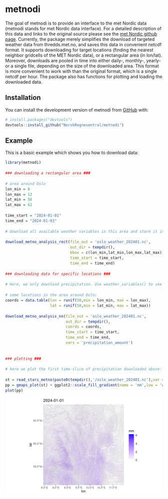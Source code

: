 
<!-- README.md is generated from README.Rmd. Please edit that file -->

# metnodi

<!-- badges: start -->
<!-- badges: end -->

The goal of metnodi is to provide an interface to the met Nordic data
(metnodi stands for met Nordic data interface). For a detailed
description of this data and links to the original source please see the
[met Nordic github page](https://github.com/metno/NWPdocs/wiki).
Currently, the package merely simplifies the download of targeted
weather data from thredds.met.no, and saves this data in convenient
netcdf format. It supports downloading for target locations (finding the
nearest neighbor gridcells of the MET Nordic data), or a rectangular
area (in lon/lat). Moreover, downloads are pooled in time into either
daily-, monthly-, yearly- or a single file, depending on the size of the
downloaded area. This format is more convenient to work with than the
original format, which is a single netcdf per hour. The package also has
functions for plotting and loading the downloaded data.

## Installation

You can install the development version of metnodi from
[GitHub](https://github.com/) with:

``` r
# install.packages("devtools")
devtools::install_github("NorskRegnesentral/metnodi")
```

## Example

This is a basic example which shows you how to download data:

``` r
library(metnodi)

### downloading a rectangular area ###

# area around Oslo
lon_min = 8
lon_max = 12
lat_min = 58
lat_max = 62

time_start = "2024-01-01"
time_end = "2024-01-03"

# download all available weather variables in this area and store it in a temporary file:

download_metno_analysis_rect(file_out = 'oslo_weather_202401.nc', 
                             out_dir = tempdir(),
                             bbox = c(lon_min,lat_min,lon_max,lat_max),
                             time_start = time_start,
                             time_end = time_end)

### downloading data for specific locations ###

# Here, we only download precipitation. Use weather_variables() to see the names of all available weather variables 

# some locations in the area around Oslo:
coords = data.table(lon = runif(50,min = lon_min, max = lon_max),
                    lat = runif(50,min = lat_min, max = lat_max))

download_metno_analysis_nn(file_out = 'oslo_weather_202401.nc', 
                           out_dir = tempdir(),
                           coords = coords,
                           time_start = time_start,
                           time_end = time_end,
                           vars = 'precipitation_amount')


### plotting ###

# here we plot the first time-slice of precipitation downloaded above:

st = read_stars_metno(paste0(tempdir(),'/oslo_weather_202401.nc'),var = 'precipitation_amount')
pp = gmaps_plot(st) + ggplot2::scale_fill_gradient(name = 'mm',low = 'white',high = 'blue')
plot(pp)
```

![](https://github.com/NorskRegnesentral/metnodi/blob/master/example_plot.png)
